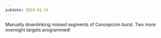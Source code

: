 ```yaml
---
pubdate: 2024-01-24
---
```


Manually downlinking missed segments of Concepcion burst.  Two more overnight targets programmed!
